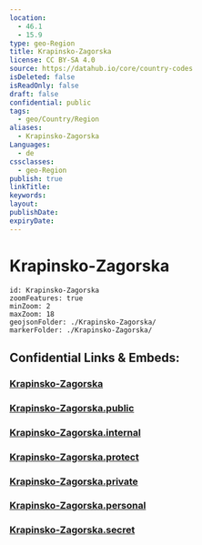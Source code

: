 ```yaml
---
location:
  - 46.1
  - 15.9
type: geo-Region
title: Krapinsko-Zagorska
license: CC BY-SA 4.0
source: https://datahub.io/core/country-codes
isDeleted: false
isReadOnly: false
draft: false
confidential: public
tags:
  - geo/Country/Region
aliases:
  - Krapinsko-Zagorska
Languages:
  - de
cssclasses:
  - geo-Region
publish: true
linkTitle:
keywords:
layout:
publishDate:
expiryDate:
---
```


# Krapinsko-Zagorska

```leaflet
id: Krapinsko-Zagorska
zoomFeatures: true 
minZoom: 2 
maxZoom: 18
geojsonFolder: ./Krapinsko-Zagorska/
markerFolder: ./Krapinsko-Zagorska/
```


## Confidential Links & Embeds: 

### [Krapinsko-Zagorska](/_Standards/Earth/Continent/Europe/Europe~Central/Croatia/Counties/Krapinsko-Zagorska.md) 

### [Krapinsko-Zagorska.public](/_public/Earth/Continent/Europe/Europe~Central/Croatia/Counties/Krapinsko-Zagorska.public.md) 

### [Krapinsko-Zagorska.internal](/_internal/Earth/Continent/Europe/Europe~Central/Croatia/Counties/Krapinsko-Zagorska.internal.md) 

### [Krapinsko-Zagorska.protect](/_protect/Earth/Continent/Europe/Europe~Central/Croatia/Counties/Krapinsko-Zagorska.protect.md) 

### [Krapinsko-Zagorska.private](/_private/Earth/Continent/Europe/Europe~Central/Croatia/Counties/Krapinsko-Zagorska.private.md) 

### [Krapinsko-Zagorska.personal](/_personal/Earth/Continent/Europe/Europe~Central/Croatia/Counties/Krapinsko-Zagorska.personal.md) 

### [Krapinsko-Zagorska.secret](/_secret/Earth/Continent/Europe/Europe~Central/Croatia/Counties/Krapinsko-Zagorska.secret.md)

